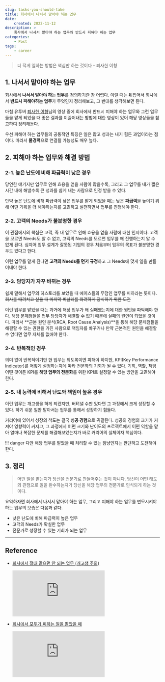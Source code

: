 ```yaml
---
slug: tasks-you-should-take
title: 회사에서 나서서 맡아야 하는 업무
date:
    created: 2022-11-12
description: >
    회사에서 나서서 맡아야 하는 업무와 반드시 피해야 하는 업무
categories:
    - Post
tags:
    - career
---
```


> 더 적게 일하는 방법은 핵심만 하는 것이다 - 퇴사한 이형

<!-- more -->

## 1. 나서서 맡아야 하는 업무

회사에서 **나서서 맡아야 하는 업무**를 정의하기란 참 어렵다. 이럴 때는 뒤집어서 회사에서 **반드시 피해야하는 업무**가 무엇인지 정리해보고, 그 반대를 생각해보면 된다.  

마침 유투버 [퇴사한 이형](https://www.youtube.com/c/%ED%87%B4%EC%82%AC%ED%95%9C%EC%9D%B4%ED%98%95)님의 영상 중에 회사에서 반드시 피해야 하는 업무와 그런 업무들을 맡게 되었을 때 좋은 결과를 이끌어내는 방법에 대한 영상이 있어 해당 영상들을 참고하여 정리해둔다.  

우선 피해야 하는 업무들의 공통적인 특징은 일은 많고 성과는 내기 힘든 과업이라는 점이다. 따라서 **물경력**으로 연결될 가능성도 매우 높다.  

## 2. 피해야 하는 업무와 해결 방법

### 2-1. 높은 난도에 비해 파급력이 낮은 경우

당연한 얘기지만 업무로 인해 효용을 얻을 사람이 많을수록, 그리고 그 업무를 내가 짧은 시간 내에 해낼수록 큰 성과를 쉽게 내는 사람으로 인정 받을 수 있다.  

만약 높은 난도에 비해 파급력이 낮은 업무를 맡게 되었을 때는 낮은 **파급력**을 높이기 위해 어떤 기획을 더 해야하는지를 고민하고 실천하면서 업무를 진행해야 한다.  

### 2-2. 고객의 Needs가 불분명한 경우

이 관점에서의 핵심은 고객, 즉 내 업무로 인해 효용을 얻을 사람에 대한 인지이다. 고객을 모르면 Needs도 알 수 없고, 고객의 Needs를 모르면 업무를 왜 진행하는지 알 수 없게 된다. 심지어 업무 설계가 잘못된 기업의 경우 처음부터 업무의 목표가 불분명한 경우도 있다고 한다.  

이런 업무를 맡게 된다면 **고객의 Needs를 먼저 규정**하고 그 Needs에 맞게 일을 만들어내야 한다.  

### 2-3. 담당자가 자꾸 바뀌는 경우

쉽게 말해서 업무의 히스토리를 보았을 때 에이스들의 무덤인 업무를 피하라는 뜻이다. ~~회사를 때려치고 싶을 때 마지막 피날레를 화려하게 장식하기 위한 도전~~  

이런 업무를 맡았을 때는 과거에 해당 업무가 왜 실패했는지에 대한 원인을 파악해야 한다. 해당 문제점들을 업무 담당자가 해결할 수 없기 때문에 실패의 원인이 되었을 것이다. 따라서 **근본 원인 분석(RCA, Root Cause Analysis)**을 통해 해당 문제점들을 해결할 수 있는 권한을 가진 사람으로 책임자를 바꾸거나 만약 근본적인 원인을 해결할 수 없다면 업무 자체를 없애야 한다.  

### 2-4. 반복적인 경우

의미 없이 반복적이기만 한 업무는 되도록이면 피해야 하지만, KPI(Key Performance Indicator)를 어떻게 설정하는지에 따라 전문화의 기회가 될 수 있다. 기회, 역할, 책임 어떤 것이든 KPI를 **해당 업무의 전문화**를 위한 KPI로 설정할 수 있는 방안을 고민해야 한다.  

### 2-5. 내 능력에 비해서 난도와 책임이 높은 경우

이런 업무는 개고생을 하게 되겠지만, 버텨낼 수만 있다면 그 과정에서 크게 성장할 수 있다. 하기 쉬운 일만 맡아서는 업무를 통해서 성장하기 힘들다.  

커리어에 있어서 성장의 척도는 결국 **성공 경험**으로 귀결된다. 성공의 경험의 크기가 커져야 영향력이 커지고, 그 과정에서 어떤 크기와 난이도의 프로젝트에서 어떤 역할을 맡아 얼마나 복잡한 문제를 해결해보았는지가 바로 커리어의 실체이자 핵심이다.

!!! danger
    다만 해당 업무를 맡았을 때 처리할 수 있는 깜냥인지는 판단하고 도전해야 한다.  

## 3. 정리

> 어떤 일을 맡는지가 당신을 전문가로 만들어주는 것이 아니다. 당신이 어떤 태도와 관점으로 일을 완수하는지가 당신을 해당 업무의 전문가로 인식되게 하는 것이다.  

요약하자면 회사에서 나서서 맡아야 하는 업무, 그리고 피해야 하는 업무를 변모시켜야하는 업무의 모습은 다음과 같다.  

- 낮은 난도에 비해 파급력이 높은 업무
- 고객의 Needs가 확실한 업무
- 전문가로 성장할 수 있는 기회가 되는 업무

---
## Reference
- [회사에서 절대 맡으면 안 되는 업무 (개고생 주의)](https://youtu.be/5rlUa1el3AU)  
    <iframe src="https://www.youtube.com/embed/5rlUa1el3AU" title="회사에서 절대 맡으면 안 되는 업무 (개고생 주의)" frameborder="0" allowfullscreen></iframe>

- [회사에서 모두가 피하는 일을 맡았을 때](https://youtu.be/vOfTE79BpAQ)  
    <iframe src="https://www.youtube.com/embed/vOfTE79BpAQ" title="회사에서 모두가 피하는 일을 맡았을 때" frameborder="0" allowfullscreen></iframe>